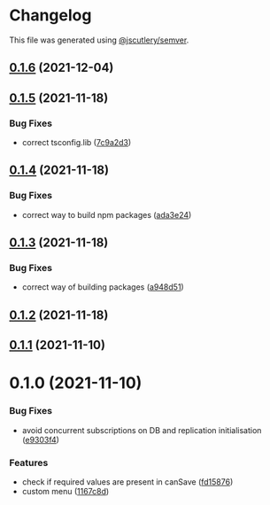 # Changelog

This file was generated using [@jscutlery/semver](https://github.com/jscutlery/semver).

## [0.1.6](https://github.com/platyplus/platydev/compare/util-logger@0.1.5...util-logger@0.1.6) (2021-12-04)



## [0.1.5](https://github.com/platyplus/platydev/compare/util-logger@0.1.4...util-logger@0.1.5) (2021-11-18)


### Bug Fixes

* correct tsconfig.lib ([7c9a2d3](https://github.com/platyplus/platydev/commit/7c9a2d340283b809cfe9f738e72090fc5a950aa5))



## [0.1.4](https://github.com/platyplus/platydev/compare/util-logger@0.1.3...util-logger@0.1.4) (2021-11-18)


### Bug Fixes

* correct way to build npm packages ([ada3e24](https://github.com/platyplus/platydev/commit/ada3e24b39cc328f5918717ed76e45df764a464b))



## [0.1.3](https://github.com/platyplus/platydev/compare/util-logger@0.1.2...util-logger@0.1.3) (2021-11-18)


### Bug Fixes

* correct way of building packages ([a948d51](https://github.com/platyplus/platydev/commit/a948d51f2670215cbdadcaf15bbf99767617bc8d))



## [0.1.2](https://github.com/platyplus/platydev/compare/util-logger@0.1.1...util-logger@0.1.2) (2021-11-18)



## [0.1.1](https://github.com/platyplus/platydev/compare/util-logger@0.1.0...util-logger@0.1.1) (2021-11-10)



# 0.1.0 (2021-11-10)


### Bug Fixes

* avoid concurrent subscriptions on DB and replication initialisation ([e9303f4](https://github.com/platyplus/platydev/commit/e9303f4cf13ca797070f8699144121d1c20f4515))


### Features

* check if required values are present in canSave ([fd15876](https://github.com/platyplus/platydev/commit/fd158769612f4117f7e217bffdfb10f90f04be44))
* custom menu ([1167c8d](https://github.com/platyplus/platydev/commit/1167c8df5a3a993682b17ec1b4e36af16a57a54a))
